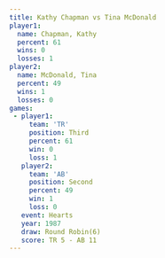 ```yaml
---
title: Kathy Chapman vs Tina McDonald
player1:              
  name: Chapman, Kathy
  percent: 61         
  wins: 0             
  losses: 1           
player2:              
  name: McDonald, Tina
  percent: 49         
  wins: 1             
  losses: 0           
games:
 - player1:         
     team: 'TR'     
     position: Third
     percent: 61    
     win: 0         
     loss: 1        
   player2:          
     team: 'AB'      
     position: Second
     percent: 49     
     win: 1          
     loss: 0         
   event: Hearts       
   year: 1987          
   draw: Round Robin(6)
   score: TR 5 - AB 11 
---
```

